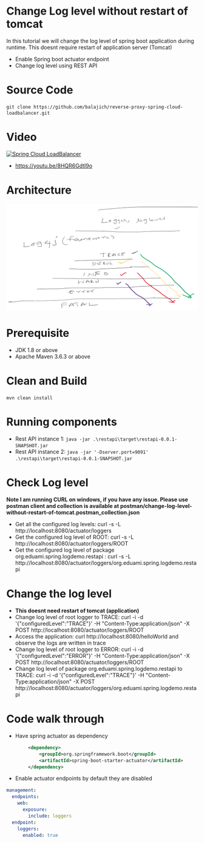 # Change Log level without restart of tomcat
In this tutorial we will change the log level of spring boot application during runtime. This doesnt require restart 
of application server (Tomcat)
- Enable Spring boot actuator endpoint
- Change log level using REST API
# Source Code 
    git clone https://github.com/balajich/reverse-proxy-spring-cloud-loadbalancer.git
# Video
[![Spring Cloud LoadBalancer](https://img.youtube.com/vi/8HQR6GdtI9o/0.jpg)](https://www.youtube.com/watch?v=8HQR6GdtI9o)
- https://youtu.be/8HQR6GdtI9o
# Architecture
![architecture](architecture.png "architecture")
# Prerequisite
- JDK 1.8 or above
- Apache Maven 3.6.3 or above
# Clean and Build
    mvn clean install
# Running components
- Rest API instance 1: ``` java -jar .\restapi\target\restapi-0.0.1-SNAPSHOT.jar ``` 
- Rest API instance 2: ``` java -jar '-Dserver.port=9091' .\restapi\target\restapi-0.0.1-SNAPSHOT.jar ``` 
# Check Log level 
**Note I am running CURL on windows, if you have any issue. Please use postman client and collection is available 
at postman/change-log-level-without-restart-of-tomcat.postman_collection.json**
- Get all the configured log levels: curl -s -L  http://localhost:8080/actuator/loggers
- Get the configured log level of ROOT:  curl -s -L  http://localhost:8080/actuator/loggers/ROOT
- Get the configured log level of package org.eduami.spring.logdemo.restapi : curl -s -L  http://localhost:8080/actuator/loggers/org.eduami.spring.logdemo.restapi
# Change the log level
-  **This doesnt need restart of tomcat (application)**
- Change log level of root logger to TRACE:  curl  -i -d '{\"configuredLevel\":\"TRACE\"}'  -H "Content-Type:application/json"  -X POST  http://localhost:8080/actuator/loggers/ROOT
- Access the application:  curl http://localhost:8080/helloWorld and observe the logs are written in trace
-  Change log level of root logger to ERROR:  curl  -i -d '{\"configuredLevel\":\"ERROR\"}'  -H "Content-Type:application/json"  -X POST  http://localhost:8080/actuator/loggers/ROOT
-  Change log level of package org.eduami.spring.logdemo.restapi to TRACE:  curl  -i -d '{\"configuredLevel\":\"TRACE\"}'  -H "Content-Type:application/json"  -X POST  http://localhost:8080/actuator/loggers/org.eduami.spring.logdemo.restapi
# Code walk through
- Have spring actuator as dependency

```xml
        <dependency>
            <groupId>org.springframework.boot</groupId>
            <artifactId>spring-boot-starter-actuator</artifactId>
        </dependency>
```
- Enable actuator endpoints by default they are disabled

```yaml
management:
  endpoints:
    web:
      exposure:
        include: loggers
  endpoint:
    loggers:
      enabled: true
```
